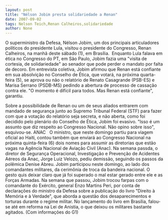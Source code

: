 ```yaml
---
layout: post
title: "Nélson Jobim presta solidariedade a Renan"
date: 2007-09-02
tags: Nelson Teich,Renan Calheiros,solidariedade
author: None
---
```

O superministro da Defesa, N&eacute;lson Jobim, um dos principais articuladores pol&iacute;ticos do presidente Lula, visitou o presidente do Congresso, Renan Calheiros, na manh&atilde; deste s&aacute;bado (1), em Bras&iacute;lia.&nbsp;
Enquanto Lula falava em &eacute;tica no Congresso do PT, em S&atilde;o Paulo, Jobim fazia uma &quot;visita de cortesia, de solidariedade&quot; ao senador que pode perder o mandato por falta de decoro.
Em entrevista coletiva, Jobim afirmou que Renan est&aacute; confiante em sua absolvi&ccedil;&atilde;o no Conselho de &Eacute;tica, que votar&aacute;, na pr&oacute;xima quarta-feira (5), se aprova ou n&atilde;o o relat&oacute;rio de Renato Casagrande (PSB-ES) e Marisa Serrano (PSDB-MS)&nbsp;pedindo a&nbsp;abertura de processo de cassa&ccedil;&atilde;o contra ele.&nbsp;&quot;O momento &eacute; dif&iacute;cil para todos. Mas Renan est&aacute; confiante&quot;, garantiu. 

Sobre a possibilidade de Renan ou um de seus aliados entrarem com mandado de seguran&ccedil;a junto ao Supremo Tribunal Federal (STF) para fazer com que a vota&ccedil;&atilde;o do relat&oacute;rio seja secreta, e n&atilde;o aberta, como foi decidido pelo plen&aacute;rio do Conselho de &Eacute;tica, Jobim foi evasivo. &quot;Isso &eacute; um assunto que diz respeito ao Congresso Nacional. N&atilde;o opino sobre isso&quot;, esquivou-se. 
ANAC
&nbsp;
O ministro, que&nbsp;neste domingo partiu para viagem oficial ao Haiti, contou tamb&eacute;m que enviar&aacute; ao Congresso Nacional na pr&oacute;xima quinta-feira (6) dois nomes para assumir as diretorias que est&atilde;o vagas na Ag&ecirc;ncia Nacional de Avia&ccedil;&atilde;o Civil (Anac).
Na semana passda, o diretor de Seguran&ccedil;a Operacional, Investiga&ccedil;&atilde;o e Preven&ccedil;&atilde;o de Acidentes A&eacute;reos da Anac, Jorge Luiz Velozo, pediu demiss&atilde;o, seguindo os passos da pol&ecirc;mica&nbsp;Denise Abreu.
Jobim participou&nbsp;neste domingo, ao lado dos comandantes militares,&nbsp;da cerim&ocirc;nia de&nbsp;troca da bandeira nacional.&nbsp;O gesto&nbsp;quis deixar claro que j&aacute; foi superado o mal estar gerado entre ele e as For&ccedil;as Armadas.
Na semana que passou, Jobim&nbsp;trocou farpas com o comandante do Ex&eacute;rcito, general Enzo Martins Peri, por conta de declara&ccedil;&otilde;es do ministro da Defesa sobre a publica&ccedil;&atilde;o do livro &quot;Direito &agrave; Mem&oacute;ria e &agrave; Verdade&quot;, que aborda a quest&atilde;o dos desaparecimentos e torturas durante o regime militar.
No lan&ccedil;amento do livro em Bras&iacute;lia, falou-se at&eacute; em reforma na Lei de Anistia, o que deixou os militares bastante agitados.
(Com informa&ccedil;&otilde;es do G1) 